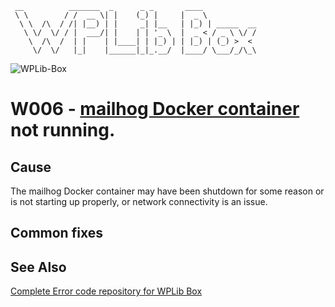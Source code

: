 ```
 __          _______  _      _ _       ____
 \ \        / /  __ \| |    (_) |     |  _ \
  \ \  /\  / /| |__) | |     _| |__   | |_) | _____  __
   \ \/  \/ / |  ___/| |    | | '_ \  |  _ < / _ \ \/ /
    \  /\  /  | |    | |____| | |_) | | |_) | (_) >  <
     \/  \/   |_|    |______|_|_.__/  |____/ \___/_/\_\
```

![WPLib-Box](https://github.com/wplib/box-scripts/blob/master/docs/assets/images/WPLib-Box-100x.png)

# W006 - [mailhog Docker container](https://github.com/wplib/mailhog-docker/) not running.

## Cause
The mailhog Docker container may have been shutdown for some reason or is not starting up properly, or network connectivity is an issue.

## Common fixes

### 


## See Also
[Complete Error code repository for WPLib Box](https://github.com/wplib/box-scripts/tree/master/docs/errors)

